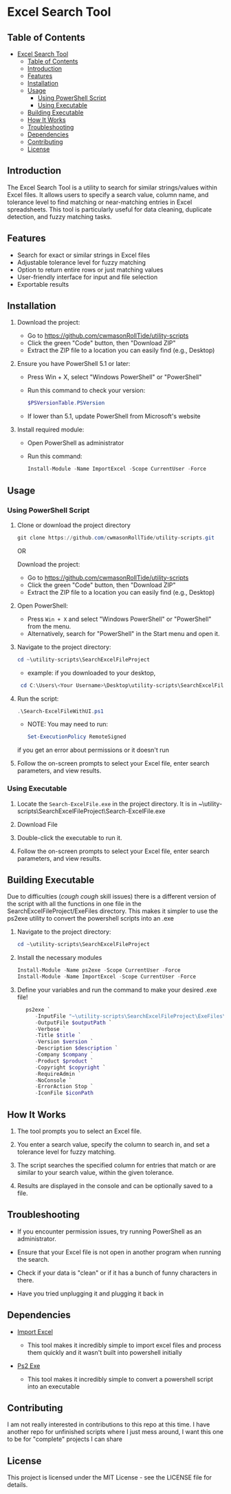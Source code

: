 # Excel Search Tool

## Table of Contents

- [Excel Search Tool](#excel-search-tool)
  - [Table of Contents](#table-of-contents)
  - [Introduction](#introduction)
  - [Features](#features)
  - [Installation](#installation)
  - [Usage](#usage)
    - [Using PowerShell Script](#using-powershell-script)
    - [Using Executable](#using-executable)
  - [Building Executable](#building-executable)
  - [How It Works](#how-it-works)
  - [Troubleshooting](#troubleshooting)
  - [Dependencies](#dependencies)
  - [Contributing](#contributing)
  - [License](#license)

## Introduction

The Excel Search Tool is a utility to search for similar strings/values within Excel files. It allows users to specify a search value, column name, and tolerance level to find matching or near-matching entries in Excel spreadsheets. This tool is particularly useful for data cleaning, duplicate detection, and fuzzy matching tasks.

## Features

- Search for exact or similar strings in Excel files
- Adjustable tolerance level for fuzzy matching
- Option to return entire rows or just matching values
- User-friendly interface for input and file selection
- Exportable results

## Installation

1. Download the project:
   - Go to https://github.com/cwmasonRollTide/utility-scripts
   - Click the green "Code" button, then "Download ZIP"
   - Extract the ZIP file to a location you can easily find (e.g., Desktop)

2. Ensure you have PowerShell 5.1 or later:
   - Press Win + X, select "Windows PowerShell" or "PowerShell"
   - Run this command to check your version:

     ```powershell
     $PSVersionTable.PSVersion
     ```

   - If lower than 5.1, update PowerShell from Microsoft's website

3. Install required module:
   - Open PowerShell as administrator
   - Run this command:

     ```powershell
     Install-Module -Name ImportExcel -Scope CurrentUser -Force
     ```

## Usage

### Using PowerShell Script

1. Clone or download the project directory

   ```powershell
   git clone https://github.com/cwmasonRollTide/utility-scripts.git
   ```

   OR

   Download the project:
   - Go to https://github.com/cwmasonRollTide/utility-scripts
   - Click the green "Code" button, then "Download ZIP"
   - Extract the ZIP file to a location you can easily find (e.g., Desktop)

2. Open PowerShell:
   - Press `Win + X` and select "Windows PowerShell" or "PowerShell" from the menu.
   - Alternatively, search for "PowerShell" in the Start menu and open it.

3. Navigate to the project directory:

   ```powershell
   cd ~\utility-scripts\SearchExcelFileProject
   ```

   - example: if you downloaded to your desktop,

   ```powershell
    cd C:\Users\<Your Username>\Desktop\utility-scripts\SearchExcelFileProject
   ```

4. Run the script:

   ```powershell
   .\Search-ExcelFileWithUI.ps1
   ```

   - NOTE: You may need to run:
  
      ```powershell
      Set-ExecutionPolicy RemoteSigned
      ```

   if you get an error about permissions or it doesn't run

5. Follow the on-screen prompts to select your Excel file, enter search parameters, and view results.

### Using Executable

1. Locate the `Search-ExcelFile.exe` in the project directory. It is in ~\utility-scripts\SearchExcelFileProject\Search-ExcelFile.exe

2. Download File

3. Double-click the executable to run it.

4. Follow the on-screen prompts to select your Excel file, enter search parameters, and view results.

## Building Executable

Due to difficulties (*cough* *cough* skill issues) there is a different version of the script with all the functions in one file
in the SearchExcelFileProject/ExeFiles directory. This makes it simpler to use the ps2exe utility to convert the powershell scripts into an .exe

1. Navigate to the project directory:

   ```powershell
   cd ~\utility-scripts\SearchExcelFileProject
   ```

2. Install the necessary modules

   ```powershell
   Install-Module -Name ps2exe -Scope CurrentUser -Force
   Install-Module -Name ImportExcel -Scope CurrentUser -Force
   ```

3. Define your variables and run the command to make your desired .exe file!

```powershell
      ps2exe `
         -InputFile "~\utility-scripts\SearchExcelFileProject\ExeFiles\Search-ExcelFileWithUI.ps1" `
         -OutputFile $outputPath `
         -Verbose `
         -Title $title `
         -Version $version `
         -Description $description `
         -Company $company `
         -Product $product `
         -Copyright $copyright `
         -RequireAdmin `
         -NoConsole `
         -ErrorAction Stop `
         -IconFile $iconPath
```

## How It Works

1. The tool prompts you to select an Excel file.

2. You enter a search value, specify the column to search in, and set a tolerance level for fuzzy matching.

3. The script searches the specified column for entries that match or are similar to your search value, within the given tolerance.

4. Results are displayed in the console and can be optionally saved to a file.

## Troubleshooting

- If you encounter permission issues, try running PowerShell as an administrator.

- Ensure that your Excel file is not open in another program when running the search.

- Check if your data is "clean" or if it has a bunch of funny characters in there.

- Have you tried unplugging it and plugging it back in

## Dependencies

- [Import Excel](https://www.powershellgallery.com/packages/ImportExcel/7.8.6)
  - This tool makes it incredibly simple to import excel files and process them quickly
   and it wasn't built into powershell initially

- [Ps2 Exe](https://www.powershellgallery.com/packages/ps2exe/1.0.13)
  - This tool makes it incredibly simple to convert a powershell script into an executable

## Contributing

I am not really interested in contributions to this repo at this time. I have another repo for unfinished scripts where I just mess around, I want this one to be for "complete" projects I can share

## License

This project is licensed under the MIT License - see the LICENSE file for details.
